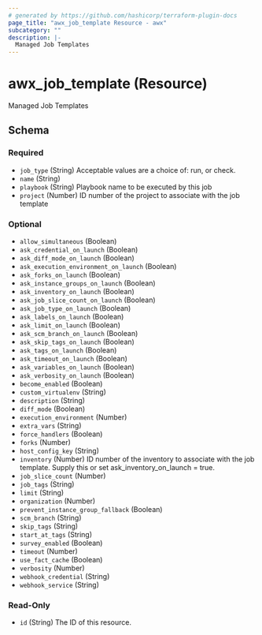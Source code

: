 ```yaml
---
# generated by https://github.com/hashicorp/terraform-plugin-docs
page_title: "awx_job_template Resource - awx"
subcategory: ""
description: |-
  Managed Job Templates
---
```


# awx_job_template (Resource)

Managed Job Templates



<!-- schema generated by tfplugindocs -->
## Schema

### Required

- `job_type` (String) Acceptable values are a choice of: run, or check.
- `name` (String)
- `playbook` (String) Playbook name to be executed by this job
- `project` (Number) ID number of the project to associate with the job template

### Optional

- `allow_simultaneous` (Boolean)
- `ask_credential_on_launch` (Boolean)
- `ask_diff_mode_on_launch` (Boolean)
- `ask_execution_environment_on_launch` (Boolean)
- `ask_forks_on_launch` (Boolean)
- `ask_instance_groups_on_launch` (Boolean)
- `ask_inventory_on_launch` (Boolean)
- `ask_job_slice_count_on_launch` (Boolean)
- `ask_job_type_on_launch` (Boolean)
- `ask_labels_on_launch` (Boolean)
- `ask_limit_on_launch` (Boolean)
- `ask_scm_branch_on_launch` (Boolean)
- `ask_skip_tags_on_launch` (Boolean)
- `ask_tags_on_launch` (Boolean)
- `ask_timeout_on_launch` (Boolean)
- `ask_variables_on_launch` (Boolean)
- `ask_verbosity_on_launch` (Boolean)
- `become_enabled` (Boolean)
- `custom_virtualenv` (String)
- `description` (String)
- `diff_mode` (Boolean)
- `execution_environment` (Number)
- `extra_vars` (String)
- `force_handlers` (Boolean)
- `forks` (Number)
- `host_config_key` (String)
- `inventory` (Number) ID number of the inventory to associate with the job template. Supply this or set ask_inventory_on_launch = true.
- `job_slice_count` (Number)
- `job_tags` (String)
- `limit` (String)
- `organization` (Number)
- `prevent_instance_group_fallback` (Boolean)
- `scm_branch` (String)
- `skip_tags` (String)
- `start_at_tags` (String)
- `survey_enabled` (Boolean)
- `timeout` (Number)
- `use_fact_cache` (Boolean)
- `verbosity` (Number)
- `webhook_credential` (String)
- `webhook_service` (String)

### Read-Only

- `id` (String) The ID of this resource.
